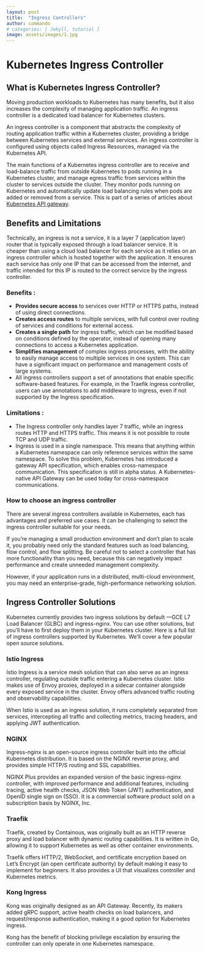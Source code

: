 ```yaml
---
layout: post
title:  "Ingress Controllers"
author: commando
# categories: [ Jekyll, tutorial ]
image: assets/images/1.jpg
---
```


# Kubernetes Ingress Controller

## What is Kubernetes Ingress Controller?
Moving production workloads to Kubernetes has many benefits, but it also increases the complexity of managing application traffic. An ingress controller is a dedicated load balancer for Kubernetes clusters.

An ingress controller is a component that abstracts the complexity of routing application traffic within a Kubernetes cluster, providing a bridge between Kubernetes services and external services. An ingress controller is configured using objects called Ingress Resources, managed via the Kubernetes API.

The main functions of a Kubernetes ingress controller are to receive and load-balance traffic from outside Kubernetes to pods running in a Kubernetes cluster, and manage egress traffic from services within the cluster to services outside the cluster. They monitor pods running on Kubernetes and automatically update load balancing rules when pods are added or removed from a service. This is part of a series of articles about [Kubernetes API gateway](https://www.solo.io/topics/kubernetes-api-gateway/).

## Benefits and Limitations
Technically, an ingress is not a service, it is a layer 7 (application layer) router that is typically exposed through a load balancer service. It is cheaper than using a cloud load balancer for each service as it relies on an ingress controller which is hosted together with the application. It ensures each service has only one IP that can be accessed from the internet, and traffic intended for this IP is routed to the correct service by the ingress controller.

### Benefits :
- **Provides secure access** to services over HTTP or HTTPS paths, instead of using direct connections. 
- **Creates access routes** to multiple services, with full control over routing of services and conditions for external access. 
- **Creates a single path** for ingress traffic, which can be modified based on conditions defined by the operator, instead of opening many connections to access a Kubernetes application.
- **Simplifies management** of complex ingress processes, with the ability to easily manage access to multiple services in one system. This can have a significant impact on performance and management costs of large systems.
- All ingress controllers support a set of annotations that enable specific software-based features. For example, in the Traefik ingress controller, users can use annotations to add middleware to ingress, even if not supported by the Ingress specification.

### Limitations :
- The Ingress controller only handles layer 7 traffic, while an ingress routes HTTP and HTTPS traffic. This means it is not possible to route TCP and UDP traffic.
- Ingress is used in a single namespace. This means that anything within a Kubernetes namespace can only reference services within the same namespace. To solve this problem, Kubernetes has introduced a gateway API specification, which enables cross-namespace communication. This specification is still in alpha status. A Kubernetes-native API Gateway can be used today for cross-namespace communications.

### How to choose an ingress controller

There are several ingress controllers available in Kubernetes, each has advantages and preferred use cases. It can be challenging to select the ingress controller suitable for your needs.

If you’re managing a small production environment and don’t plan to scale it, you probably need only the standard features such as load balancing, flow control, and flow splitting. Be careful not to select a controller that has more functionality than you need, because this can negatively impact performance and create unneeded management complexity. 

However, if your application runs in a distributed, multi-cloud environment, you may need an enterprise-grade, high-performance networking solution. 

## Ingress Controller Solutions
Kubernetes currently provides two ingress solutions by default —GCE L7 Load Balancer (GLBC) and ingress-nginx. You can use other solutions, but you’ll have to first deploy them in your Kubernetes cluster. Here is a full list of ingress controllers supported by Kubernetes. We’ll cover a few popular open source solutions.

### Istio Ingress
Istio Ingress is a service mesh solution that can also serve as an ingress controller, regulating outside traffic entering a Kubernetes cluster. Istio makes use of Envoy proxies, deployed in a sidecar container alongside every exposed service in the cluster. Envoy offers advanced traffic routing and observability capabilities.

When Istio is used as an ingress solution, it runs completely separated from services, intercepting all traffic and collecting metrics, tracing headers, and applying JWT authentication.

### NGINX
Ingress-nginx is an open-source ingress controller built into the official Kubernetes distribution. It is based on the NGINX reverse proxy, and provides simple HTTP/S routing and SSL capabilities.

NGINX Plus provides an expanded version of the basic ingress-nginx controller, with improved performance and additional features, including tracing, active health checks, JSON Web Token (JWT) authentication, and OpenID single sign on (SSO). It is a commercial software product sold on a subscription basis by NGINX, Inc.

### Traefik
Traefik, created by Containous, was originally built as an HTTP reverse proxy and load balancer with dynamic routing capabilities. It is written in Go, allowing it to support Kubernetes as well as other container environments. 

Traefik offers HTTP/2, WebSocket, and certificate encryption based on Let’s Encrypt (an open certificate authority) by default making it easy to implement for beginners. It also provides a UI that visualizes controller and Kubernetes metrics.

### Kong Ingress
Kong was originally designed as an API Gateway. Recently, its makers added gRPC support, active health checks on load balancers, and request/response authentication, making it a good option for Kubernetes ingress.

Kong has the benefit of blocking privilege escalation by ensuring the controller can only operate in one Kubernetes namespace.